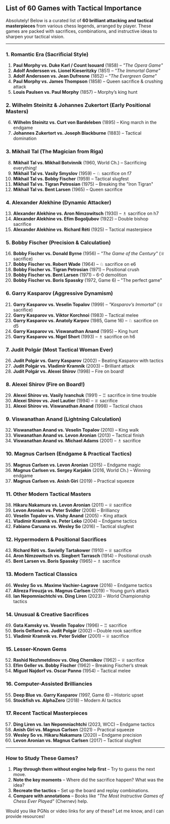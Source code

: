 ## List of 60 Games with Tactical Importance

Absolutely! Below is a curated list of **60 brilliant attacking and tactical masterpieces** from various chess legends, arranged by player. These games are packed with sacrifices, combinations, and instructive ideas to sharpen your tactical vision.  

---

### **1. Romantic Era (Sacrificial Style)**
1. **Paul Morphy vs. Duke Karl / Count Isouard** (1858) – *"The Opera Game"*  
2. **Adolf Anderssen vs. Lionel Kieseritzky** (1851) – *"The Immortal Game"*  
3. **Adolf Anderssen vs. Jean Dufresne** (1852) – *"The Evergreen Game"*  
4. **Paul Morphy vs. James Thompson** (1858) – Queen sacrifice & crushing attack  
5. **Louis Paulsen vs. Paul Morphy** (1857) – Morphy’s king hunt  

### **2. Wilhelm Steinitz & Johannes Zukertort (Early Positional Masters)**
6. **Wilhelm Steinitz vs. Curt von Bardeleben** (1895) – King march in the endgame  
7. **Johannes Zukertort vs. Joseph Blackburne** (1883) – Tactical domination  

### **3. Mikhail Tal (The Magician from Riga)**
8. **Mikhail Tal vs. Mikhail Botvinnik** (1960, World Ch.) – Sacrificing everything!  
9. **Mikhail Tal vs. Vasily Smyslov** (1959) – ♘ sacrifice on f7  
10. **Mikhail Tal vs. Bobby Fischer** (1959) – Tactical slugfest  
11. **Mikhail Tal vs. Tigran Petrosian** (1975) – Breaking the "Iron Tigran"  
12. **Mikhail Tal vs. Bent Larsen** (1965) – Queen sacrifice  

### **4. Alexander Alekhine (Dynamic Attacker)**
13. **Alexander Alekhine vs. Aron Nimzowitsch** (1930) – ♗ sacrifice on h7  
14. **Alexander Alekhine vs. Efim Bogoljubov** (1922) – Double bishop sacrifice  
15. **Alexander Alekhine vs. Richard Réti** (1925) – Tactical masterpiece  

### **5. Bobby Fischer (Precision & Calculation)**
16. **Bobby Fischer vs. Donald Byrne** (1956) – *"The Game of the Century"* (♕ sacrifice)  
17. **Bobby Fischer vs. Robert Wade** (1964) – ♘ sacrifice on e6  
18. **Bobby Fischer vs. Tigran Petrosian** (1971) – Positional crush  
19. **Bobby Fischer vs. Bent Larsen** (1971) – 6-0 demolition  
20. **Bobby Fischer vs. Boris Spassky** (1972, Game 6) – "The perfect game"  

### **6. Garry Kasparov (Aggressive Dynamism)**
21. **Garry Kasparov vs. Veselin Topalov** (1999) – *"Kasparov’s Immortal"* (♕ sacrifice)  
22. **Garry Kasparov vs. Viktor Korchnoi** (1983) – Tactical melee  
23. **Garry Kasparov vs. Anatoly Karpov** (1985, Game 16) – ♘ sacrifice on d5  
24. **Garry Kasparov vs. Viswanathan Anand** (1995) – King hunt  
25. **Garry Kasparov vs. Nigel Short** (1993) – ♗ sacrifice on h6  

### **7. Judit Polgár (Most Tactical Woman Ever)**
26. **Judit Polgár vs. Garry Kasparov** (2002) – Beating Kasparov with tactics  
27. **Judit Polgár vs. Vladimir Kramnik** (2003) – Brilliant attack  
28. **Judit Polgár vs. Alexei Shirov** (1998) – Fire on board!  

### **8. Alexei Shirov (Fire on Board!)**
29. **Alexei Shirov vs. Vasily Ivanchuk** (1991) – ♖ sacrifice in time trouble  
30. **Alexei Shirov vs. Joel Lautier** (1994) – ♕ sacrifice  
31. **Alexei Shirov vs. Viswanathan Anand** (1998) – Tactical chaos  

### **9. Viswanathan Anand (Lightning Calculation)**
32. **Viswanathan Anand vs. Veselin Topalov** (2010) – King walk  
33. **Viswanathan Anand vs. Levon Aronian** (2013) – Tactical finish  
34. **Viswanathan Anand vs. Michael Adams** (2001) – ♗ sacrifice  

### **10. Magnus Carlsen (Endgame & Practical Tactics)**
35. **Magnus Carlsen vs. Levon Aronian** (2015) – Endgame magic  
36. **Magnus Carlsen vs. Sergey Karjakin** (2016, World Ch.) – Winning endgame  
37. **Magnus Carlsen vs. Anish Giri** (2019) – Practical squeeze  

### **11. Other Modern Tactical Masters**
38. **Hikaru Nakamura vs. Levon Aronian** (2011) – ♕ sacrifice  
39. **Levon Aronian vs. Peter Svidler** (2008) – Brilliancy  
40. **Veselin Topalov vs. Vishy Anand** (2005) – King attack  
41. **Vladimir Kramnik vs. Peter Leko** (2004) – Endgame tactics  
42. **Fabiano Caruana vs. Wesley So** (2016) – Tactical slugfest  

### **12. Hypermodern & Positional Sacrifices**
43. **Richard Réti vs. Savielly Tartakower** (1910) – ♕ sacrifice  
44. **Aron Nimzowitsch vs. Siegbert Tarrasch** (1914) – Positional crush  
45. **Bent Larsen vs. Boris Spassky** (1965) – ♗ sacrifice  

### **13. Modern Tactical Classics**
46. **Wesley So vs. Maxime Vachier-Lagrave** (2016) – Endgame tactics  
47. **Alireza Firouzja vs. Magnus Carlsen** (2019) – Young gun’s attack  
48. **Ian Nepomniachtchi vs. Ding Liren** (2023) – World Championship tactics  

### **14. Unusual & Creative Sacrifices**
49. **Gata Kamsky vs. Veselin Topalov** (1996) – ♖ sacrifice  
50. **Boris Gelfand vs. Judit Polgár** (2002) – Double rook sacrifice  
51. **Vladimir Kramnik vs. Peter Svidler** (2001) – ♕ sacrifice  

### **15. Lesser-Known Gems**
52. **Rashid Nezhmetdinov vs. Oleg Chernikov** (1962) – ♕ sacrifice  
53. **Efim Geller vs. Bobby Fischer** (1962) – Breaking Fischer’s streak  
54. **Miguel Najdorf vs. Oscar Panno** (1954) – Tactical melee  

### **16. Computer-Assisted Brilliancies**
55. **Deep Blue vs. Garry Kasparov** (1997, Game 6) – Historic upset  
56. **Stockfish vs. AlphaZero** (2018) – Modern AI tactics  

### **17. Recent Tactical Masterpieces**
57. **Ding Liren vs. Ian Nepomniachtchi** (2023, WCC) – Endgame tactics  
58. **Anish Giri vs. Magnus Carlsen** (2021) – Practical squeeze  
59. **Wesley So vs. Hikaru Nakamura** (2020) – Endgame precision  
60. **Levon Aronian vs. Magnus Carlsen** (2017) – Tactical slugfest  

---

### **How to Study These Games?**  
1. **Play through them without engine help first** – Try to guess the next move.  
2. **Note the key moments** – Where did the sacrifice happen? What was the idea?  
3. **Recreate the tactics** – Set up the board and replay combinations.  
4. **Compare with annotations** – Books like *"The Most Instructive Games of Chess Ever Played"* (Chernev) help.  

Would you like PGNs or video links for any of these? Let me know, and I can provide resources!